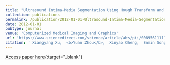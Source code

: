 ```yaml
---
title: "Ultrasound Intima-Media Segmentation Using Hough Transform and Dual Snake Model"
collection: publications
permalink: /publication/2012-01-01-Ultrasound-Intima-Media-Segmentation-Using-Hough-Transform-and-Dual-Snake-Model
date: 2012-01-01
pubtype: journal
venue: 'Computerized Medical Imaging and Graphics'
url: 'https://www.sciencedirect.com/science/article/abs/pii/S0895611111000851'
citation: ' Xiangyang Xu,  <b>Yuan Zhou</b>,  Xinyao Cheng,  Enmin Song,  Guokuan Li, "<a href="https://www.sciencedirect.com/science/article/abs/pii/S0895611111000851">Ultrasound Intima-Media Segmentation Using Hough Transform and Dual Snake Model</a>." <i>Computerized Medical Imaging and Graphics</i>, 2012.'
---
```

[Access paper here](https://www.sciencedirect.com/science/article/abs/pii/S0895611111000851){:target="_blank"}
